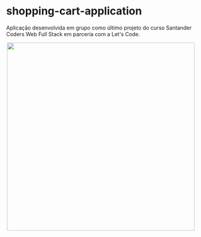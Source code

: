 # shopping-cart-application
Aplicação desenvolvida em grupo como último projeto do curso Santander Coders Web Full Stack em parceria com a Let's Code.

<div align="center">
  <img height="500px" src="https://drive.google.com/u/0/uc?id=15_FFCV_tbsk5htVyCJfSIhEeX0Nez8zt&export=download"/>
</div>
